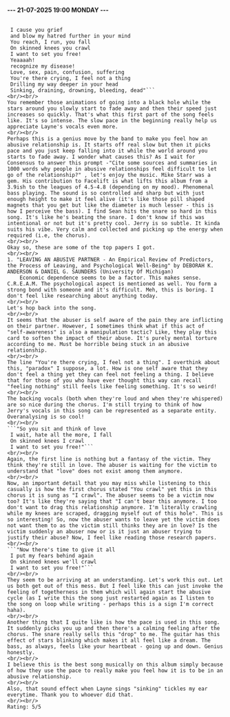 <b>--- 21-07-2025 19:00 MONDAY ---</b>
<br/><br/>
```"There's no time to give at all
 I cause you grief 
 and blow my hatred further in your mind
 You reach, I run, you fall
 On skinned knees you crawl
 I want to set you free!
 Yeaaaah!
 recognize my disease!
 Love, sex, pain, confusion, suffering
 You're there crying, I feel not a thing
 Drilling my way deeper in your head
 Sinking, draining, drowning, bleeding, dead"```
<br/><br/>
You remember those animations of going into a black hole while the stars around you slowly start to fade away and then their speed just increases so quickly. That's what this first part of the song feels like. It's so intense. The slow pace in the beginning really help us appreciate Layne's vocals even more.
<br/><br/>
Perhaps this is a genius move by the band to make you feel how an abusive relationship is. It starts off real slow but then it picks pace and you just keep falling into it while the world around you starts to fade away. I wonder what causes this? As I wait for Consensus to answer this prompt -"Cite some sources and summaries in 1000 words why people in abusive relationships feel difficult to let go of the relationship?" , let's enjoy the music. Mike Starr was a gem. His contribution to Facelift is what lifts this album from a 3.9ish to the leagues of 4.5-4.8 (depending on my mood). Phenomenal bass playing. The sound is so controlled and sharp but with just enough height to make it feel alive (it's like those pill shaped magnets that you get but like the diameter is much lesser - this is how I perceive the bass). I find Sean hits the snare so hard in this song. It's like he's beating the snare. I don't know if this was intentional or not but it's pretty cool. Jerry is so subtle. It kinda suits his vibe. Very calm and collected and picking up the energy when required (i.e, the chorus).
<br/><br/>
Okay so, these are some of the top papers I got.
<br/><br/>
1. "LEAVING AN ABUSIVE PARTNER - An Empirical Review of Predictors, the Process of Leaving, and Psychological Well-Being" by DEBORAH K. ANDERSON & DANIEL G. SAUNDERS (University Of Michigan)
    Economic dependence seems to be a factor. This makes sense. C.R.E.A.M. The psychological aspect is mentioned as well. You form a strong bond with someone and it's difficult. Meh, this is boring. I don't feel like researching about anything today.
<br/><br/>
Let's hop back into the song.
<br/><br/>
It seems that the abuser is self aware of the pain they are inflicting on their partner. However, I sometimes think what if this act of "self-awareness" is also a manipulation tactic? Like, they play this card to soften the impact of their abuse. It's purely mental torture according to me. Must be horrible being stuck in an abusive relationship.
<br/><br/>
The line "You're there crying, I feel not a thing". I overthink about this, "paradox" I suppose, a lot. How is one self aware that they don't feel a thing yet they can feel not feeling a thing. I believe that for those of you who have ever thought this way can recall "feeling nothing" still feels like feeling something. It's so weird!
<br/><br/>
The backing vocals (both when they're loud and when they're whispered) are so nice during the chorus. I'm still trying to think of how Jerry's vocals in this song can be represented as a separate entity. Overanalysing is so cool!
<br/><br/>
```"So you sit and think of love
 I wait, hate all the more, I fall
 On skinned knees I crawl
 I want to set you free!"```
<br/><br/>
Again, the first line is nothing but a fantasy of the victim. They think they're still in love. The abuser is waiting for the victim to understand that "love" does not exist among them anymore.
<br/><br/>
Now, an important detail that you may miss while listening to this casually is how the first chorus stated "You crawl" yet this in this chorus it is sung as "I crawl". The abuser seems to be a victim now too? It's like they're saying that "I can't bear this anymore. I too don't want to drag this relationship anymore. I'm literally crawling while my knees are scraped, dragging myself out of this hole". This is so interesting! So, now the abuser wants to leave yet the victim does not want them to as the victim still thinks they are in love? Is the victim suddenly an abuser now or is it just an abuser trying to justify their abuse? Now, I feel like reading those research papers. 
<br/><br/>
```"Now there's time to give it all
 I put my fears behind again
 On skinned knees we'll crawl
 I want to set you free!"```
<br/><br/>
They seem to be arriving at an understanding. Let's work this out. Let us both get out of this mess. But I feel like this can just invoke the feeling of togetherness in them which will again start the abusive cycle (as I write this the song just restarted again as I listen to the song on loop while writing - perhaps this is a sign I'm correct haha).
<br/><br/>
Another thing that I quite like is how the pace is used in this song. It suddenly picks you up and then there's a calming feeling after the chorus. The snare really sells this "drop" to me. The guitar has this effect of stars blinking which makes it all feel like a dream. The bass, as always, feels like your heartbeat - going up and down. Genius honestly.
<br/><br/>
I believe this is the best song musically on this album simply because of how they use the pace to really make you feel how it is to be in an abusive relationship.
<br/><br/>
Also, that sound effect when Layne sings "sinking" tickles my ear everytime. Thank you to whoever did that.
<br/><br/>
Rating: 5/5